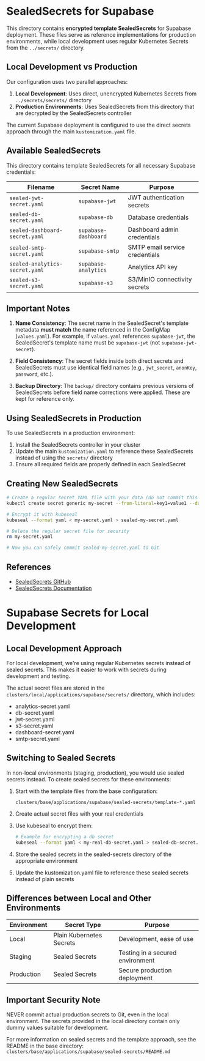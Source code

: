 # SealedSecrets for Supabase

This directory contains **encrypted template SealedSecrets** for Supabase deployment. These files serve as reference implementations for production environments, while local development uses regular Kubernetes Secrets from the `../secrets/` directory.

## Local Development vs Production

Our configuration uses two parallel approaches:

1. **Local Development**: Uses direct, unencrypted Kubernetes Secrets from `../secrets/secrets/` directory
2. **Production Environments**: Uses SealedSecrets from this directory that are decrypted by the SealedSecrets controller

The current Supabase deployment is configured to use the direct secrets approach through the main `kustomization.yaml` file.

## Available SealedSecrets

This directory contains template SealedSecrets for all necessary Supabase credentials:

| Filename                       | Secret Name          | Purpose                        |
| ------------------------------ | -------------------- | ------------------------------ |
| `sealed-jwt-secret.yaml`       | `supabase-jwt`       | JWT authentication secrets     |
| `sealed-db-secret.yaml`        | `supabase-db`        | Database credentials           |
| `sealed-dashboard-secret.yaml` | `supabase-dashboard` | Dashboard admin credentials    |
| `sealed-smtp-secret.yaml`      | `supabase-smtp`      | SMTP email service credentials |
| `sealed-analytics-secret.yaml` | `supabase-analytics` | Analytics API key              |
| `sealed-s3-secret.yaml`        | `supabase-s3`        | S3/MinIO connectivity secrets  |

## Important Notes

1. **Name Consistency**: The secret name in the SealedSecret's template metadata **must match** the name referenced in the ConfigMap (`values.yaml`). For example, if `values.yaml` references `supabase-jwt`, the SealedSecret's template name must be `supabase-jwt` (not `supabase-jwt-secret`).

2. **Field Consistency**: The secret fields inside both direct secrets and SealedSecrets must use identical field names (e.g., `jwt_secret`, `anonKey`, `password`, etc.).

3. **Backup Directory**: The `backup/` directory contains previous versions of SealedSecrets before field name corrections were applied. These are kept for reference only.

## Using SealedSecrets in Production

To use SealedSecrets in a production environment:

1. Install the SealedSecrets controller in your cluster
2. Update the main `kustomization.yaml` to reference these SealedSecrets instead of using the `secrets/` directory
3. Ensure all required fields are properly defined in each SealedSecret

## Creating New SealedSecrets

```bash
# Create a regular secret YAML file with your data (do not commit this to Git)
kubectl create secret generic my-secret --from-literal=key1=value1 --dry-run=client -o yaml > my-secret.yaml

# Encrypt it with kubeseal
kubeseal --format yaml < my-secret.yaml > sealed-my-secret.yaml

# Delete the regular secret file for security
rm my-secret.yaml

# Now you can safely commit sealed-my-secret.yaml to Git
```

## References

- [SealedSecrets GitHub](https://github.com/bitnami-labs/sealed-secrets)
- [SealedSecrets Documentation](https://github.com/bitnami-labs/sealed-secrets#overview)

# Supabase Secrets for Local Development

## Local Development Approach

For local development, we're using regular Kubernetes secrets instead of sealed secrets. This makes it easier to work with secrets during development and testing.

The actual secret files are stored in the `clusters/local/applications/supabase/secrets/` directory, which includes:

- analytics-secret.yaml
- db-secret.yaml
- jwt-secret.yaml
- s3-secret.yaml
- dashboard-secret.yaml
- smtp-secret.yaml

## Switching to Sealed Secrets

In non-local environments (staging, production), you would use sealed secrets instead. To create sealed secrets for these environments:

1. Start with the template files from the base configuration:

   ```
   clusters/base/applications/supabase/sealed-secrets/template-*.yaml
   ```

2. Create actual secret files with your real credentials

3. Use kubeseal to encrypt them:

   ```bash
   # Example for encrypting a db secret
   kubeseal --format yaml < my-real-db-secret.yaml > sealed-db-secret.yaml
   ```

4. Store the sealed secrets in the sealed-secrets directory of the appropriate environment

5. Update the kustomization.yaml file to reference these sealed secrets instead of plain secrets

## Differences between Local and Other Environments

| Environment | Secret Type              | Purpose                          |
| ----------- | ------------------------ | -------------------------------- |
| Local       | Plain Kubernetes Secrets | Development, ease of use         |
| Staging     | Sealed Secrets           | Testing in a secured environment |
| Production  | Sealed Secrets           | Secure production deployment     |

## Important Security Note

NEVER commit actual production secrets to Git, even in the local environment. The secrets provided in the local directory contain only dummy values suitable for development.

For more information on sealed secrets and the template approach, see the README in the base directory:
`clusters/base/applications/supabase/sealed-secrets/README.md`
